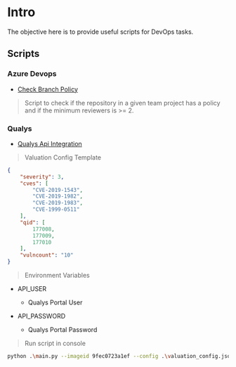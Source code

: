 # Intro

The objective here is to provide useful scripts for DevOps tasks.

## Scripts

### Azure Devops

- [Check Branch Policy](azuredevops/check-branchpol.py)

>Script to check if the repository in a given team project has a policy and if the minimum reviewers is >= 2.

### Qualys

- [Qualys Api Integration](qualys/qualysvulscan.py)

> Valuation Config Template

```json
{
    "severity": 3,
    "cves": [
        "CVE-2019-1543",
        "CVE-2019-1982",
        "CVE-2019-1983",
        "CVE-1999-0511"
    ],
    "qid": [
        177008,
        177009,
        177010
    ],
    "vulncount": "10"
}
```

> Environment Variables

- API_USER
  
  - Qualys Portal User

- API_PASSWORD

  - Qualys Portal Password


> Run script in console

```sh
python .\main.py --imageid 9fec0723a1ef --config .\valuation_config.json
```
